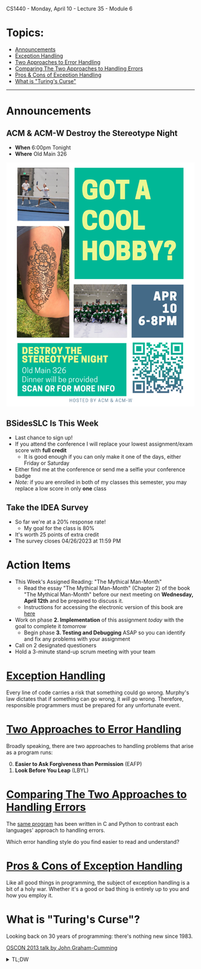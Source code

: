 CS1440 - Monday, April 10 - Lecture 35 - Module 6

# Topics:
* [Announcements](#announcements)
* [Exception Handling](#exception-handling)
* [Two Approaches to Error Handling](#two-approaches-to-error-handling)
* [Comparing The Two Approaches to Handling Errors](#comparing-the-two-approaches-to-handling-errors)
* [Pros & Cons of Exception Handling](#pros-cons-of-exception-handling)
* [What is "Turing's Curse"](#what-is-turings-curse)


------------------------------------------------------------
# Announcements

## ACM & ACM-W Destroy the Stereotype Night

*   **When**  6:00pm Tonight
*   **Where** Old Main 326

![./03-acmw-poster.png](./03-acmw-poster.png)


## BSidesSLC Is This Week

*   Last chance to sign up!
*   If you attend the conference I will replace your lowest assignment/exam score with **full credit**
    *   It is good enough if you can only make it one of the days, either Friday or Saturday
*   Either find me at the conference or send me a selfie your conference badge
*   *Note:* if you are enrolled in both of my classes this semester, you may replace a low score in only **one** class


## Take the IDEA Survey

*   So far we're at a 20% response rate!
    *   My goal for the class is 80%
*   It's worth 25 points of extra credit
*   The survey closes 04/26/2023 at 11:59 PM


# Action Items

*   This Week's Assigned Reading: "The Mythical Man-Month"
    *   Read the essay "The Mythical Man-Month" (Chapter 2) of the book "The Mythical Man-Month" before our next meeting on **Wednesday, April 12th** and be prepared to discuss it.
    *   Instructions for accessing the electronic version of this book are [here](../../Required_Reading_Schedule.md#accessing-the-mythical-man-month-for-free-through-the-usu-library)
*   Work on phase **2. Implementation** of this assignment *today* with the goal to complete it *tomorrow*
    *   Begin phase **3. Testing and Debugging** ASAP so you can identify and fix any problems with your assignment
*	Call on 2 designated questioners
*	Hold a 3-minute stand-up scrum meeting with your team



# [Exception Handling](../Exceptions.md)

Every line of code carries a risk that something could go wrong.  Murphy's law
dictates that if something can go wrong, it *will* go wrong.  Therefore,
responsible programmers must be prepared for any unfortunate event.



# [Two Approaches to Error Handling](../Exceptions.md##two-approaches-to-error-handling)

Broadly speaking, there are two approaches to handling problems that arise as a program runs:

0.  **Easier to Ask Forgiveness than Permission** (EAFP)
1.  **Look Before You Leap** (LBYL)



# [Comparing The Two Approaches to Handling Errors](../Exceptions.md#comparing-the-two-approaches)

The [same program](../echo_server/README.md) has been written in C and Python to
contrast each languages' approach to handling errors.

Which error handling style do you find easier to read and understand?



# [Pros & Cons of Exception Handling](../Exceptions.md#pros-cons-of-exception-handling)

Like all good things in programming, the subject of exception handling is a bit
of a holy war.  Whether it's a good or bad thing is entirely up to you and how
you employ it.



# What is "Turing's Curse"?

Looking back on 30 years of programming: there's nothing new since 1983.

[OSCON 2013 talk by John Graham-Cumming](https://www.youtube.com/watch?v=hVZxkFAIziA)


<details>

<summary>TL;DW</summary>

*   There is nothing new under the sun - all of the technologies we know and
    love were invented by 1983
*   Programmers spend too much of their time on bugs
*   Unreliability is what we need to work on next.  We need to help programmers
    *   Make fewer mistakes
    *   Find their mistakes


#### Turing's Curse
There are certain things that machines, provably, are not going to be able to
do for us.  There are limits to what computers can do.

*   On the one hand, we aren't going to be able to make tools that will be able
    to solve all of our problems :(
*   On the other hand, it means that humans will still have some utility after
    the robot overlords take over the world ;)

</details>



